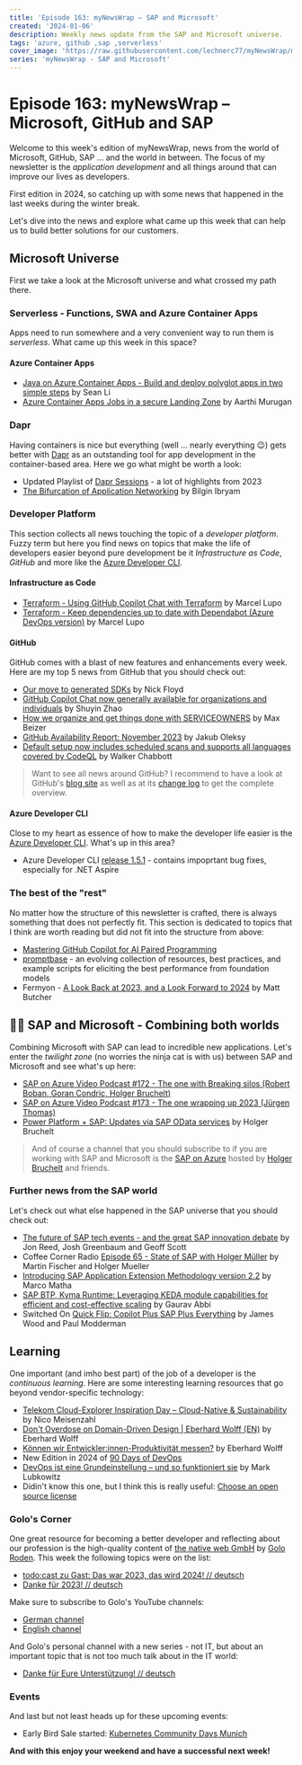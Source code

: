 ```yaml
---
title: 'Episode 163: myNewsWrap – SAP and Microsoft'
created: '2024-01-06'
description: Weekly news update from the SAP and Microsoft universe.
tags: 'azure, github ,sap ,serverless'
cover_image: 'https://raw.githubusercontent.com/lechnerc77/myNewsWrap/main/episodes/cover-images/episode163small.png'
series: 'myNewsWrap - SAP and Microsoft'
---
```


# Episode 163: myNewsWrap – Microsoft, GitHub and SAP

Welcome to this week's edition of myNewsWrap, news from the world of Microsoft, GitHub, SAP ... and the world in between. The focus of my newsletter is the *application development* and all things around that can improve our lives as developers.

First edition in 2024, so catching up with some news that happened in the last weeks during the winter break.

Let's dive into the news and explore what came up this week that can help us to build better solutions for our customers.

## Microsoft Universe

First we take a look at the Microsoft universe and what crossed my path there.

### Serverless - Functions, SWA and Azure Container Apps

Apps need to run somewhere and a very convenient way to run them is *serverless*. What came up this week in this space?

#### Azure Container Apps

* [Java on Azure Container Apps - Build and deploy polyglot apps in two simple steps](https://techcommunity.microsoft.com/t5/apps-on-azure-blog/java-on-azure-container-apps-build-and-deploy-polyglot-apps-in/ba-p/4007360?wt.mc_id=AZ-MVP-5004195) by Sean Li
* [Azure Container Apps Jobs in a secure Landing Zone](https://techcommunity.microsoft.com/t5/apps-on-azure-blog/azure-container-apps-jobs-in-a-secure-landing-zone/ba-p/4013357?wt.mc_id=AZ-MVP-5004195) by Aarthi Murugan

### Dapr

Having containers is nice but everything (well ... nearly everything 😉) gets better with [Dapr](https://dapr.io/) as an outstanding tool for app development in the container-based area. Here we go what might be worth a look:

* Updated Playlist of [Dapr Sessions](https://www.youtube.com/playlist?list=PLcip_LgkYwztNWGLdO6yROA3zKl-uUu7h) - a lot of highlights from 2023
* [The Bifurcation of Application Networking](https://www.diagrid.io/blog/the-bifurcation-of-application-networking) by Bilgin Ibryam

### Developer Platform

This section collects all news touching the topic of a *developer platform*. Fuzzy term but here you find news on topics that make the life of developers easier beyond pure development be it *Infrastructure as Code*, *GitHub* and more like the [Azure Developer CLI](https://github.com/Azure/azure-dev).  

#### Infrastructure as Code

* [Terraform - Using GitHub Copilot Chat with Terraform](https://dev.to/pwd9000/terraform-using-github-copilot-chat-with-terraform-6ih) by Marcel Lupo
* [Terraform - Keep dependencies up to date with Dependabot (Azure DevOps version)](https://dev.to/pwd9000/terraform-keep-dependencies-up-to-date-with-dependabot-azure-devops-version-40kp) by Marcel Lupo

#### GitHub

GitHub comes with a blast of new features and enhancements every week. Here are my top 5 news from GitHub that you should check out:

* [Our move to generated SDKs](https://github.blog/2024-01-03-our-move-to-generated-sdks/) by Nick Floyd
* [GitHub Copilot Chat now generally available for organizations and individuals](https://github.blog/2023-12-29-github-copilot-chat-now-generally-available-for-organizations-and-individuals/) by Shuyin Zhao
* [How we organize and get things done with SERVICEOWNERS](https://github.blog/2023-12-19-how-we-organize-and-get-things-done-with-serviceowners/) by Max Beizer
* [GitHub Availability Report: November 2023](https://github.blog/2023-12-13-github-availability-report-november-2023/) by Jakub Oleksy
* [Default setup now includes scheduled scans and supports all languages covered by CodeQL](https://github.blog/2023-12-13-default-setup-now-includes-scheduled-scans-and-supports-all-languages-covered-by-codeql/) by Walker Chabbott

> Want to see all news around GitHub? I recommend to have a look at GitHub's [blog site](https://github.blog/) as well as at its [change log](https://github.blog/changelog/) to get the complete overview.

#### Azure Developer CLI

Close to my heart as essence of how to make the developer life easier is the [Azure Developer CLI](https://github.com/Azure/azure-dev). What's up in this area?

* Azure Developer CLI [release 1.5.1](https://github.com/Azure/azure-dev/releases/tag/azure-dev-cli_1.5.1) - contains impoprtant bug fixes, especially for .NET Aspire

### The best of the "rest"

No matter how the structure of this newsletter is crafted, there is always something that does not perfectly fit. This section is dedicated to topics that I think are worth reading but did not fit into the structure from above:

* [Mastering GitHub Copilot for AI Paired Programming](https://github.com/microsoft/Mastering-GitHub-Copilot-for-Paired-Programming)
* [promptbase](https://github.com/microsoft/promptbase) - an evolving collection of resources, best practices, and example scripts for eliciting the best performance from foundation models
* Fermyon - [A Look Back at 2023, and a Look Forward to 2024](https://www.fermyon.com/blog/look-back-at-2023-look-forward-to-2024) by Matt Butcher

## 🐱‍👤 SAP and Microsoft - Combining both worlds

Combining Microsoft with SAP can lead to incredible new applications. Let's enter the *twilight zone* (no worries the ninja cat is with us) between SAP and Microsoft and see what's up here:

* [SAP on Azure Video Podcast #172 - The one with Breaking silos (Robert Boban, Goran Condric, Holger Bruchelt)](https://youtu.be/IC0qsutvSvE?si=Xc-5aaAdnaZQUUr0)
* [SAP on Azure Video Podcast #173 - The one wrapping up 2023 (Jürgen Thomas)](https://youtu.be/VSQkCLQw-oY?si=D5AWyUa5PDTmfBmT)
* [Power Platform + SAP: Updates via SAP OData services](https://youtu.be/mez5qIZmrfM?si=6C646z5zGATzopZk) by Holger Bruchelt

> And of course a channel that you should subscribe to if you are working with SAP and Microsoft is the [SAP on Azure](https://www.youtube.com/@SAPonAzure) hosted by [Holger Bruchelt](https://www.linkedin.com/in/holger-bruchelt/) and friends.

### Further news from the SAP world

Let's check out what else happened in the SAP universe that you should check out:

* [The future of SAP tech events - and the great SAP innovation debate](https://soundcloud.com/jonreedofdiginomica/the-future-of-sap-tech-events) by Jon Reed, Josh Greenbaum and Geoff Scott
* Coffee Corner Radio [Episode 65 - State of SAP with Holger Müller](https://podcasters.spotify.com/pod/show/sap-community-podcast/episodes/Episode-65---State-of-SAP-with-Holger-Mller-Constellation-Research-e2d5t1a) by Martin Fischer and Holger Mueller
* [Introducing SAP Application Extension Methodology version 2.2](https://blogs.sap.com/2023/12/28/introducing-sap-application-extension-methodology-version-2.2/) by Marco Matha
* [SAP BTP, Kyma Runtime: Leveraging KEDA module capabilities for efficient and cost-effective scaling](https://blogs.sap.com/2024/01/03/sap-btp-kyma-runtime-leveraging-keda-module-capabilities-for-efficient-and-cost-effective-scaling/) by Gaurav Abbi
* Switched On [Quick Flip: Copilot Plus SAP Plus Everything](https://switched-on-with-james-wood-and-paul-modderman.simplecast.com/episodes/quick-flip-copilot-plus-sap-plus-everything-ijCcbb5m) by James Wood and Paul Modderman

## Learning

One important (and imho best part) of the job of a developer is the *continuous learning*. Here are some interesting learning resources that go beyond vendor-specific technology:

* [Telekom Cloud-Explorer Inspiration Day – Cloud-Native & Sustainability](https://youtu.be/VVsp0emzrO0?si=gAfjNuWEzQTcqSkx) by Nico Meisenzahl
* [Don't Overdose on Domain-Driven Design | Eberhard Wolff (EN)](https://youtu.be/84ofg2q14CY?si=6V9_st_KdFs1H_LU) by Eberhard Wolff
* [Können wir Entwickler:innen-Produktivität messen?](https://www.youtube.com/live/5Bq5lYTfMxg?si=EPEMwmn3-V-UUnAD) by Eberhard Wolff
* New Edition in 2024 of [90 Days of DevOps](https://youtu.be/W7txKrH06gc?si=PKqQBtrHIuq1xC3z)
* [DevOps ist eine Grundeinstellung – und so funktioniert sie](https://www.heise.de/hintergrund/DevOps-das-steckt-wirklich-dahinter-9585334.html) by Mark Lubkowitz
* Didin't know this one, but I think this is really useful: [Choose an open source license](https://choosealicense.com/)

### Golo's Corner

One great resource for becoming a better developer and reflecting about our profession is the high-quality content of [the native web GmbH](https://thenativeweb.io/) by [Golo Roden](https://twitter.com/goloroden). This week the following topics were on the list:

* [todo:cast zu Gast: Das war 2023, das wird 2024! // deutsch](https://www.youtube.com/live/RE8sCWoBQ94?si=D4zz6YBLVi1zJQxl)
* [Danke für 2023! // deutsch](https://youtu.be/Mp3NO98CzaU?si=0ND4HURBMbLIYens)

Make sure to subscribe to Golo's YouTube channels:

* [German channel](https://www.youtube.com/@thenativeweb)
* [English channel](https://www.youtube.com/@thenativeweb-en)

And Golo's personal channel with a new series - not IT, but about an important topic that is not too much talk about in the IT world:

* [Danke für Eure Unterstützung! // deutsch](https://youtu.be/txfXCgiG1ZU?si=pPi1fPkZWxktDblW)

### Events

And last but not least heads up for these upcoming events:

* Early Bird Sale started: [Kubernetes Community Days Munich](https://www.kcdmunich.de/)

**And with this enjoy your weekend and have a successful next week!**
